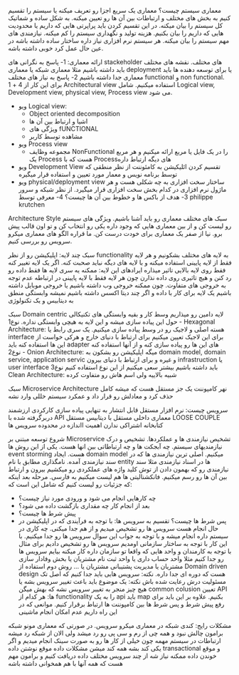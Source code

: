 معماری سیستم چیست؟
معماری یک سریع اجزا رو تعریف میکنه یا سیستم را تقسیم کنیم به بخش های مختلف و ارتباطات بین آن ها رو تعیین میکنه. به شکل ساده و شماتیک کل سیستم را بیان میکنه. در این تقسیم کردن باید پراپرتی هایی که داریم یا محدودیت هایی که داریم را بیان بکنیم. 
هزینه تولید و نگهداری سیستم را کم میکنه. نیازمندی های مهم سیستم را بیان میکنه. هر سیستم نرم افزاری نیاز داره ساختار ساده داشته باشه در عین حال عمل کرد خوبی داشته باشه.


ارائه معماری:
1- پاسخ به نگرانی های stackeholder های مختلف. نقشه های مختلف باید داشته باشیم مثلا معماری شبکه یا معماری deployment یا برای توسعه دهنده ها باید معماری جدا داشته باشیم
2- پاسخ به نیاز های مختلف functional و non functional. برای این کار از 4 + 1 Architectural view استفاده میکنیم. شامل Logical view, Development view, physical view, Process view می شود. 
- ویو Logical view:
  - Object oriented decomposition
  - اشیا و ارتباط بین آن ها
  - ویژگی های fUNCTIONAL
  - مشاهده توسط کاربر
- ویو Process view
  - مجموعه وظایف NonFunctional را در یک فایل یا مربع ارائه میکنیم و هر مربع یک Process هست که با Processهای دیگه ارتباط داره
- ویو Development View
تقسیم کردن ائلیکیشن به کامئوننت از نظر منطقی که توسط برنامه نویس و معمار مورد تعیین و استفاده قرار میگیره
- ویو physical/deployment view
ساختار سخت افزاری به چه شکلی هست و هر ماژول نرم افزاری در کدام بخش سخت افزاری قرار میگیرد. از نظر شبکه و سرور
3- هدف از باکس ها و خطوط بین آن ها چیست؟
4- معرفی توسط philippe krutchen



Architecture Style
سبک های مختلف معماری رو باید آشنا باشیم. ویژگی های سیستم رو لیست کن و از بین معماری هایی که وجود داره یکی رو انتخاب کن و تو اون قالب پیش برو. نیا از صفر یک معماری برای خودت درست کن. ما قراره الگو های معماری میکرو سرویس رو بررسی کنیم. 

سبک چند لایه:
اپلیکیشن رو از نظر functionality به لایه های مختلف بشکونیم و هر لایه فقط از لایه پایینی استفاده میکنه و با لایه های دیگه نباید صحبت کنه. 
اگر یک لایه تغییر کنه فقط روی لایه بالایی تاثیر میذاره
ایرادهای این لایه:
ممکنه یه سری لایه ها فقط داده رو رد کنن و هیچ تاثیری روی داده نذارن چون هر لایه فقط با لایه پایینی در ارتباطه 
عدم توجه به خروجی های متفاوت. چون ممکنه خروجی وب داشته باشیم یا خروجی موبایل داشته باشیم 
یک لایه برای کار با داده و اگر چند دیتا اکسس داشته باشیم نمیشه
وابستگی منطق به دیتابیس و یک تکنولوژی 

سبک Domain centric
لایه دامین رو میذاریم وسط کار و بقیه وابستگی های تکنیکالی حول این پیاده سازی میشه و این لایه به هیچی وابستگی نداره.
نوع1 - Hexagonal Architecture: هسته اصلی و لاجیک رو در وسط پیاده سازی میکنیم. یک سری رابط یا interface برای این لاجیک تعیین میکنیم برای ارتباط با دنیای خارج و هرکی خواست از این ها استفاده کنه باید adapter های این ها رو پیاده سازی کنه و از آنها استفاده کنه
نوع2 - Onion Architecture: میگه اپلیکیشن رو بشکون به domain model, domain service, application servic و غیره و برای ارتباط با دنیای بیرون infrastruction  یا user interface باید داشته باشیم بیشتر سعی میکنیم از این نوع استفاده کنیم
نوع3 Clean Architecture: شبیه بالاییه ولی اسم هاش رو متفاوت کرده


سبک Microservice Architecture 
نهر کامپوننت یک جز مستقل هست که میشه کامل حذف کرد و معادلش رو قرار داد و عمکرد سیستم خللی وارد نشه

سرویس چیست:
نرم افزار مستقل 
قابل انتشار به تنهایی
پیاده سازی کارکردی ارزشمند
دربرگرفته شده با API
معماری داخلی مستقل با دیتابیس مستقل 
LOOSE COUPLE
کتابخانه اشتراکی ندارن
اهمیت ااندازه در محدوده سرویس ها 


شروع توسعه مبتنی بر Microservice
تشخیص نیازمندی ها و عملکردها. تشخیص و درک نیازمندیهای سیستم. چه آبجکت ها و چه ارتباطاتی بین انها هست. یکی از این روش ها event storming هست. ایجاد domain model میکنیم. اصلی ترین نیازمندی ها که در سند نیازمندی آمده. نامگذاری مطابق با نام  entity ها در اسناد نیازمندی
مثلا سند نیازمندی رو که بهمون دادن از توش کلید واژه های عملکردی رو میکشیم بیرون و ارتباط بین آن ها رو رسم میکنیم. فانکشنالیتی ها هم لیست میکنیم به فارسی. مرحله بعد اینکه که جزئیات رو لیست کنیم که شامل این است که:
- چه کارهایی انجام می شود و ورودی مورد نیاز چیست؟
- بعد از انجام کار چه مقداری بازگشت داده می شود؟
- پیش شرط ها چیست؟
- پس شرط ها چیست؟
تقسیم به سرویس ها: با توجه به فرآیندی که در اپلیکیشن در حال انجام هست سرویس ها رو تشخیص میدیم و از هم جدا میکنی. چه کاری در سیستم داره انجام میشه و با توجه به جواب این سوال سرویس ها رو جدا میکنیم. با این کار با توجه به ساختار سازمانی اومدیم سرویس ها رو تشخیص دادیم برای مثال
با توجه به کارمندان و واحد هایی که واقعا تو سازمان داره کار میکنه بیایم سرویس ها رو جدا کنیم مثلا واحد حساب داری یا واحد ثبت نام مشتریان یا بخش وفادار سازی مشتریان یا مدیریت پشتیبانی مشتریان یا ... روش دوم استفاده از Domain driven design هست که دوره ای جدا داره.
 نکته: سرویس هایی باید جدا کنیم که اصل تک مسئولیت درش رعایت شده باش
نکته: یک موضوع باید باعث تغییر سرویس بشه یا هیچ چیز منجر به تغییر سرویس نشه که بهش میگن common colusion
تعیین API ها: هر کدام از functionality را به یک api باید map بکنیم. علاوه بر این باید برای رفع پیش شرط و پس شرط ها بین کامپوننت ها ارتباط برقرار کنیم. 
موانعی که در این راه داریم 
عدم امکان انجام ماشینی

مشکلات رایج:
کندی شبکه در معماری میکرو سرویس. در صورتی که معماری مونو شبکه برامون چالش نبود و همه چی از رم و سی پی رو رد میشد ولی الان از شبکه رد میشه 
ارتباطات در سیستم مهمه چون خیلی از کار ها رو به صورت سینک انجام میدیم و اگر یکی کند بشه همه کند میشن
مشکلات داده موقع نوشتن داده transactional و موقع خوندن داده ممکنه نیاز شه از چند سرویس مختلف داده دریافت کنیم و برامون مهم هست که همه آنها با هم همخوانی داشته باشه


